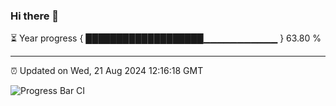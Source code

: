 ### Hi there 👋

⏳ Year progress { ███████████████████▁▁▁▁▁▁▁▁▁▁▁ } 63.80 %

---

⏰ Updated on Wed, 21 Aug 2024 12:16:18 GMT

![Progress Bar CI](https://github.com/Shyam-Makwana/GitHub-Actions-Demo/workflows/Progress%20Bar%20CI/badge.svg)
